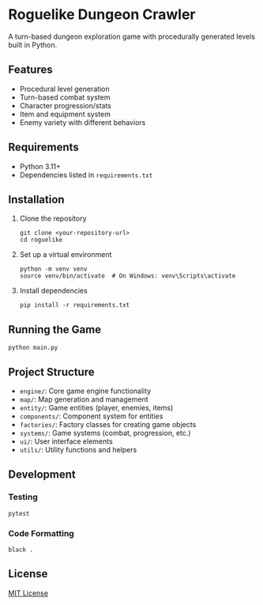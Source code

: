 # Roguelike Dungeon Crawler

A turn-based dungeon exploration game with procedurally generated levels built in Python.

## Features

- Procedural level generation
- Turn-based combat system
- Character progression/stats
- Item and equipment system
- Enemy variety with different behaviors

## Requirements

- Python 3.11+
- Dependencies listed in `requirements.txt`

## Installation

1. Clone the repository
   ```
   git clone <your-repository-url>
   cd roguelike
   ```

2. Set up a virtual environment
   ```
   python -m venv venv
   source venv/bin/activate  # On Windows: venv\Scripts\activate
   ```

3. Install dependencies
   ```
   pip install -r requirements.txt
   ```

## Running the Game

```
python main.py
```

## Project Structure

- `engine/`: Core game engine functionality
- `map/`: Map generation and management
- `entity/`: Game entities (player, enemies, items)
- `components/`: Component system for entities
- `factories/`: Factory classes for creating game objects
- `systems/`: Game systems (combat, progression, etc.)
- `ui/`: User interface elements
- `utils/`: Utility functions and helpers

## Development

### Testing

```
pytest
```

### Code Formatting

```
black .
```

## License

[MIT License](LICENSE)